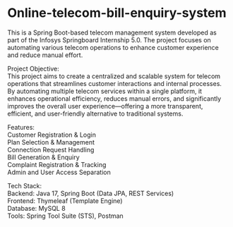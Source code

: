 # Online-telecom-bill-enquiry-system

This is a Spring Boot-based telecom management system developed as part of the Infosys Springboard Internship 5.0. The project focuses on automating various telecom operations to enhance customer experience and reduce manual effort.

Project Objective:  
This project aims to create a centralized and scalable system for telecom operations that streamlines customer interactions and internal processes. By automating multiple telecom services within a single platform, it enhances operational efficiency, reduces manual errors, and significantly improves the overall user experience—offering a more transparent, efficient, and user-friendly alternative to traditional systems.

Features:  
Customer Registration & Login  
Plan Selection & Management  
Connection Request Handling  
Bill Generation & Enquiry  
Complaint Registration & Tracking  
Admin and User Access Separation

Tech Stack:  
Backend: Java 17, Spring Boot (Data JPA, REST Services)  
Frontend: Thymeleaf (Template Engine)  
Database: MySQL 8  
Tools: Spring Tool Suite (STS), Postman
